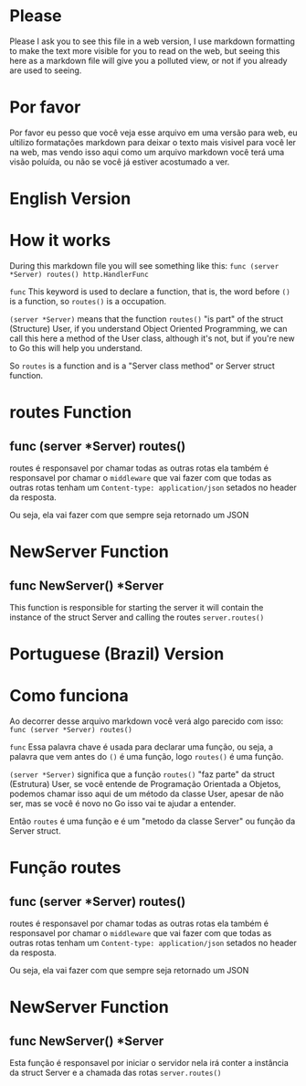# Please

Please I ask you to see this file in a web version, I use markdown formatting to make the text more visible for you to read on the web, but seeing this here as a markdown file will give you a polluted view, or not if you already are used to seeing.

# Por favor

Por favor eu pesso que você veja esse arquivo em uma versão para web, eu ultilizo formatações markdown para deixar o texto mais visivel para você ler na web, mas vendo isso aqui como um arquivo markdown você terá uma visão poluída, ou não se você já estiver acostumado a ver.

# English Version
# How it works
During this markdown file you will see something like this:
`func (server *Server) routes() http.HandlerFunc`

`func` This keyword is used to declare a function, that is, the word before `()` is a function, so `routes()` is a occupation.

`(server *Server)` means that the function `routes()` "is part" of the struct (Structure) User, if you understand Object Oriented Programming, we can call this here a method of the User class, although it's not, but if you're new to Go this will help you understand.

So `routes` is a function and is a "Server class method" or Server struct function.


# routes Function
## func (server *Server) routes()

routes é responsavel por chamar todas as outras rotas ela também é responsavel por chamar o `middleware` que vai fazer com que todas as outras rotas tenham um `Content-type: application/json` setados no header da resposta.

Ou seja, ela vai fazer com que sempre seja retornado um JSON



# NewServer Function
## func NewServer() *Server
This function is responsible for starting the server it will contain the instance of the struct Server and calling the routes `server.routes()`





# Portuguese (Brazil) Version

# Como funciona
Ao decorrer desse arquivo markdown você verá algo parecido com isso:
`func (server *Server) routes()`

`func` Essa palavra chave é usada para declarar uma função, ou seja, a palavra que vem antes do `()` é uma função, logo `routes()` é uma função.

`(server *Server)` significa que a função `routes()` "faz parte" da struct (Estrutura) User, se você entende de Programação Orientada a Objetos, podemos chamar isso aqui de um método da classe User, apesar de não ser, mas se você é novo no Go isso vai te ajudar a entender.


Então `routes` é uma função e é um "metodo da classe Server" ou função da Server struct.


# Função routes
## func (server *Server) routes()
routes é responsavel por chamar todas as outras rotas ela também é responsavel por chamar o `middleware` que vai fazer com que todas as outras rotas tenham um `Content-type: application/json` setados no header da resposta.

Ou seja, ela vai fazer com que sempre seja retornado um JSON



# NewServer Function
## func NewServer() *Server

Esta função é responsavel por iniciar o servidor nela irá conter a instância da struct Server e a chamada das rotas `server.routes()`